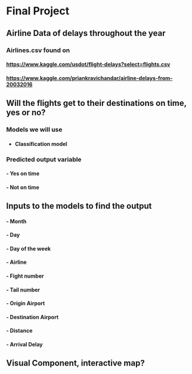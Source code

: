 # Final Project
## Airline Data of delays throughout the year
### Airlines.csv found on 
#### https://www.kaggle.com/usdot/flight-delays?select=flights.csv
#### https://www.kaggle.com/priankravichandar/airline-delays-from-20032016
## Will the flights get to their destinations on time, yes or no?
### Models we will use
- #### Classification model
### Predicted output variable
#### - Yes on time
#### - Not on time
## Inputs to the models to find the output
#### - Month
#### - Day
#### - Day of the week
#### - Airline
#### - Fight number
#### - Tail number
#### - Origin Airport
#### - Destination Airport
#### - Distance
#### - Arrival Delay
## Visual Component, interactive map?
 
